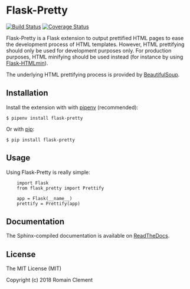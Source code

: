 # Flask-Pretty

[![Build Status](https://travis-ci.org/rclement/flask-pretty.svg?branch=develop)](https://travis-ci.org/rclement/flask-pretty)
[![Coverage Status](https://coveralls.io/repos/github/rclement/flask-pretty/badge.svg?branch=develop)](https://coveralls.io/github/rclement/flask-pretty?branch=develop)

Flask-Pretty is a Flask extension to output prettified HTML pages to ease the
development process of HTML templates.
However, HTML prettifying should only be used for development purposes only.
For production purposes, HTML minifying should be used instead
(for instance by using [Flask-HTMLmin](https://github.com/hamidfzm/Flask-HTMLmin)).

The underlying HTML prettifying process is provided by [BeautifulSoup](https://www.crummy.com/software/BeautifulSoup).

## Installation

Install the extension with with [pipenv](https://docs.pipenv.org) (recommended):

    $ pipenv install flask-pretty

Or with [pip](https://pip.pypa.io):

    $ pip install flask-pretty

## Usage

Using Flask-Pretty is really simple:

```
    import Flask
    from flask_pretty import Prettify

    app = Flask(__name__)
    prettify = Prettify(app)
```

## Documentation

The Sphinx-compiled documentation is available on [ReadTheDocs](http://flask-pretty.readthedocs.io/en/latest/).

## License

The MIT License (MIT)

Copyright (c) 2018 Romain Clement
